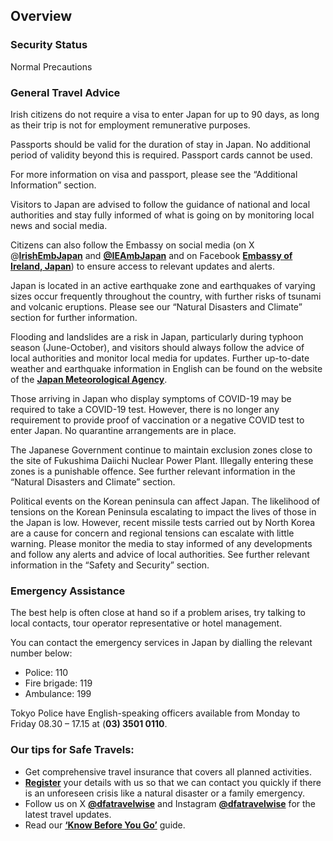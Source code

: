 ## Overview

### **Security Status**

Normal Precautions

### **General Travel Advice**

Irish citizens do not require a visa to enter Japan for up to 90 days, as long as their trip is not for employment remunerative purposes.

Passports should be valid for the duration of stay in Japan. No additional period of validity beyond this is required. Passport cards cannot be used.

For more information on visa and passport, please see the “Additional Information” section.

Visitors to Japan are advised to follow the guidance of national and local authorities and stay fully informed of what is going on by monitoring local news and social media.

Citizens can also follow the Embassy on social media (on X @[**IrishEmbJapan**](https://twitter.com/IrishEmbJapan) and [**@IEAmbJapan**](https://twitter.com/IEAmbJapan) and on Facebook [**Embassy of Ireland, Japan**](https://www.facebook.com/irelandinjapan/)) to ensure access to relevant updates and alerts.

Japan is located in an active earthquake zone and earthquakes of varying sizes occur frequently throughout the country, with further risks of tsunami and volcanic eruptions. Please see our “Natural Disasters and Climate” section for further information.

Flooding and landslides are a risk in Japan, particularly during typhoon season (June-October), and visitors should always follow the advice of local authorities and monitor local media for updates. Further up-to-date weather and earthquake information in English can be found on the website of the [**Japan Meteorological Agency**](http://www.jma.go.jp/jma/indexe.html).

Those arriving in Japan who display symptoms of COVID-19 may be required to take a COVID-19 test. However, there is no longer any requirement to provide proof of vaccination or a negative COVID test to enter Japan. No quarantine arrangements are in place.

The Japanese Government continue to maintain exclusion zones close to the site of Fukushima Daiichi Nuclear Power Plant. Illegally entering these zones is a punishable offence. See further relevant information in the “Natural Disasters and Climate” section.

Political events on the Korean peninsula can affect Japan. The likelihood of tensions on the Korean Peninsula escalating to impact the lives of those in the Japan is low. However, recent missile tests carried out by North Korea are a cause for concern and regional tensions can escalate with little warning. Please monitor the media to stay informed of any developments and follow any alerts and advice of local authorities. See further relevant information in the “Safety and Security” section.

### **Emergency Assistance**

The best help is often close at hand so if a problem arises, try talking to local contacts, tour operator representative or hotel management.

You can contact the emergency services in Japan by dialling the relevant number below:

* Police: 110
* Fire brigade: 119
* Ambulance: 199

Tokyo Police have English-speaking officers available from Monday to Friday 08.30 – 17.15 at (**03) 3501 0110**.

### **Our tips for Safe Travels:**

* Get comprehensive travel insurance that covers all planned activities.
* [**Register**](https://www.ireland.ie/en/dfa/overseas-travel/citizens-registration/) your details with us so that we can contact you quickly if there is an unforeseen crisis like a natural disaster or a family emergency.
* Follow us on X [**@dfatravelwise**](https://www.twitter.com/DFATravelWise) and Instagram [**@dfatravelwise**](https://www.instagram.com/dfatravelwise/) for the latest travel updates.
* Read our [**‘Know Before You Go’**](https://www.ireland.ie/en/dfa/overseas-travel/know-before-you-go/) guide.
